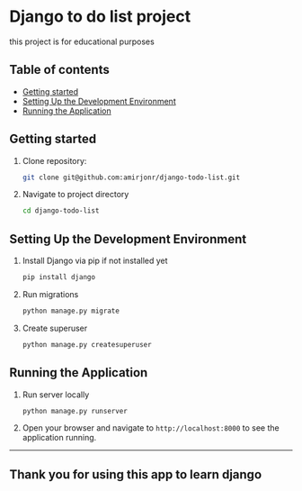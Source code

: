# Django to do list project 
this project is for educational purposes

## Table of contents

- [Getting started](#getting-started)
- [Setting Up the Development Environment](#setting-up-the-development-environment)
- [Running the Application](#running-the-application)

## Getting started

1. Clone repository:

    ```bash
   git clone git@github.com:amirjonr/django-todo-list.git 
    ```
2. Navigate to project directory
    ```bash
   cd django-todo-list 
    ```

## Setting Up the Development Environment
1. Install Django via pip if not installed yet
    ```bash
   pip install django
    ```
2. Run migrations
   ```bash
   python manage.py migrate 
   ```
3. Create superuser
   ```bash 
   python manage.py createsuperuser
   ```

## Running the Application
1. Run server locally
   ```bash
   python manage.py runserver
   ```
2. Open your browser and navigate to `http://localhost:8000` to see the application running.

---

## Thank you for using this app to learn django